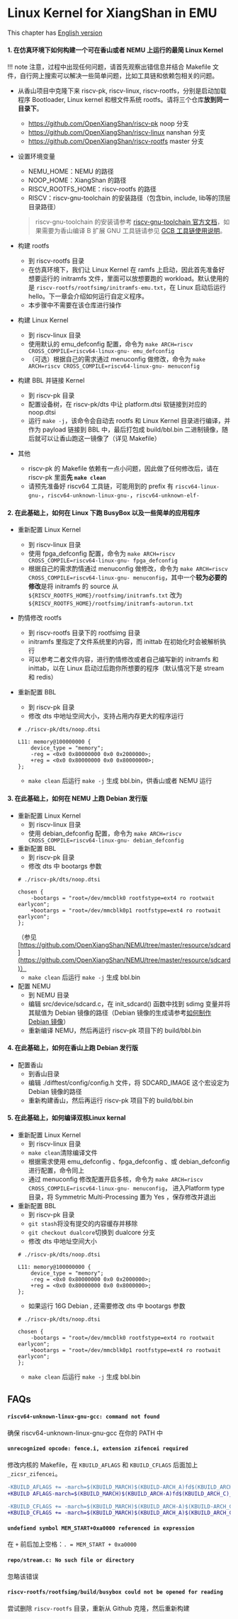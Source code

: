 # Linux Kernel for XiangShan in EMU
This chapter has [English version](./linux-kernel-for-xs-en.md)

#### 1. 在仿真环境下如何构建一个可在香山或者 NEMU 上运行的最简 Linux Kernel

!!! note
    注意，过程中出现任何问题，请首先观察出错信息并结合 Makefile 文件，自行网上搜索可以解决一些简单问题，比如工具链和依赖包相关的问题。

- 从香山项目中克隆下来 riscv-pk, riscv-linux, riscv-rootfs，分别是启动加载程序 Bootloader, Linux kernel 和根文件系统 rootfs。请将三个仓库**放到同一目录下**。

    - https://github.com/OpenXiangShan/riscv-pk noop 分支
    - https://github.com/OpenXiangShan/riscv-linux nanshan 分支
    - https://github.com/OpenXiangShan/riscv-rootfs master 分支
- 设置环境变量
    - NEMU_HOME：NEMU 的路径
    - NOOP_HOME：XiangShan 的路径
    - RISCV_ROOTFS_HOME：riscv-rootfs 的路径
    - RISCV：riscv-gnu-toolchain 的安装路径（包含bin, include, lib等的顶层目录路径）

    > riscv-gnu-toolchain 的安装请参考 [riscv-gnu-toolchain 官方文档](https://github.com/riscv-collab/riscv-gnu-toolchain)，如果需要为香山编译 B 扩展 GNU 工具链请参见 [GCB 工具链使用说明](../compiler/gnu_toolchain.md)。

- 构建 rootfs
    - 到 riscv-rootfs 目录
    - 在仿真环境下，我们让 Linux Kernel 在 ramfs 上启动，因此首先准备好想要运行的 initramfs 文件，里面可以放想要跑的 workload。默认使用的是 `riscv-rootfs/rootfsimg/initramfs-emu.txt`，在 Linux 启动后运行 hello。下一章会介绍如何运行自定义程序。
    - 本步骤中不需要在该仓库进行操作
- 构建 Linux Kernel
    - 到 riscv-linux 目录
    - 使用默认的 emu_defconfig 配置，命令为 `make ARCH=riscv CROSS_COMPILE=riscv64-linux-gnu- emu_defconfig`
    - （可选）根据自己的需求通过 menuconfig 做修改，命令为 `make ARCH=riscv CROSS_COMPILE=riscv64-linux-gnu- menuconfig`
- 构建 BBL 并链接 Kernel
    - 到 riscv-pk 目录
    - 配置设备树，在 riscv-pk/dts 中让 platform.dtsi 软链接到对应的 noop.dtsi
    - 运行 `make -j`，该命令会自动去 rootfs 和 Linux Kernel 目录进行编译，并作为 payload 链接到 BBL 中，最后打包成 build/bbl.bin 二进制镜像，随后就可以让香山跑这一镜像了（详见 Makefile）

- 其他
    - riscv-pk 的 Makefile 依赖有一点小问题，因此做了任何修改后，请在 riscv-pk 里面**先 `make clean`**
    - 请预先准备好 riscv64 工具链，可能用到的 prefix 有 `riscv64-linux-gnu-`，`riscv64-unknown-linux-gnu-`，`riscv64-unknown-elf-`



#### 2. 在此基础上，如何在 Linux 下跑 BusyBox 以及一些简单的应用程序

* 重新配置 Linux Kernel
    * 到 riscv-linux 目录
    * 使用 fpga_defconfig 配置，命令为 `make ARCH=riscv CROSS_COMPILE=riscv64-linux-gnu- fpga_defconfig`
    * 根据自己的需求酌情通过 menuconfig 做修改，命令为 `make ARCH=riscv CROSS_COMPILE=riscv64-linux-gnu- menuconfig`，其中一个**较为必要的修改**是将 initramfs 的 source 从 `${RISCV_ROOTFS_HOME}/rootfsimg/initramfs.txt` 改为 `${RISCV_ROOTFS_HOME}/rootfsimg/initramfs-autorun.txt`
    
* 酌情修改 rootfs
    * 到 riscv-rootfs 目录下的 rootfsimg 目录
    * initramfs 里指定了文件系统里的内容，而 inittab 在初始化时会被解析执行
    * 可以参考二者文件内容，进行酌情修改或者自己编写新的 initramfs 和 inittab，以在 Linux 启动过后跑你所想要的程序（默认情况下是 stream 和 redis）
    
* 重新配置 BBL
    * 到 riscv-pk 目录
    * 修改 dts 中地址空间大小，支持占用内存更大的程序运行
    ```shell
    # ./riscv-pk/dts/noop.dtsi

	L11: memory@100000000 {
	    device_type = "memory";
	    -reg = <0x0 0x80000000 0x0 0x2000000>;
        +reg = <0x0 0x80000000 0x0 0x80000000>;
	};
    ```
    * `make clean` 后运行 `make -j` 生成 bbl.bin，供香山或者 NEMU 运行



#### 3. 在此基础上，如何在 NEMU 上跑 Debian 发行版

* 重新配置 Linux Kernel
    * 到 riscv-linux 目录
    * 使用 debian_defconfig 配置，命令为 `make ARCH=riscv CROSS_COMPILE=riscv64-linux-gnu- debian_defconfig`
* 重新配置 BBL
    * 到 riscv-pk 目录
    * 修改 dts 中 bootargs 参数
    ```shell
    # ./riscv-pk/dts/noop.dtsi

	chosen {
        -bootargs = "root=/dev/mmcblk0 rootfstype=ext4 ro rootwait earlycon";
        +bootargs = "root=/dev/mmcblk0p1 rootfstype=ext4 ro rootwait earlycon";
    };
    ```
    （参见 [https://github.com/OpenXiangShan/NEMU/tree/master/resource/sdcard](https://github.com/OpenXiangShan/NEMU/tree/master/resource/sdcard)）
    * `make clean` 后运行 `make -j` 生成 bbl.bin
* 配置 NEMU
    * 到 NEMU 目录
    * 编辑 src/device/sdcard.c，在 init_sdcard() 函数中找到 sdimg 变量并将其赋值为 Debian 镜像的路径（Debian 镜像的生成请参考[如何制作 Debian 镜像](./debian.md)）
    * 重新编译 NEMU，然后再运行 riscv-pk 项目下的 build/bbl.bin



#### 4. 在此基础上，如何在香山上跑 Debian 发行版

* 配置香山
    * 到香山目录
    * 编辑 ./difftest/config/config.h 文件，将 SDCARD_IMAGE 这个宏设定为 Debian 镜像的路径
    * 重新构建香山，然后再运行 riscv-pk 项目下的 build/bbl.bin


#### 5. 在此基础上，如何编译双核Linux kernal
* 重新配置 Linux Kernel
    * 到 riscv-linux 目录
    * `make clean`清除编译文件
    * 根据需求使用 emu_defconfig 、fpga_defconfig 、或 debian_defconfig 进行配置，命令同上
    * 通过 menuconfig 修改配置开启多核，命令为 `make ARCH=riscv CROSS_COMPILE=riscv64-linux-gnu- menuconfig`，
    进入Platform type目录，将 Symmetric Multi-Processing 置为 Yes ，保存修改并退出
* 重新配置 BBL
    * 到 riscv-pk 目录
    * `git stash`将没有提交的内容缓存并移除
    * `git checkout dualcore`切换到 dualcore 分支
    * 修改 dts 中地址空间大小
    ```shell
    # ./riscv-pk/dts/noop.dtsi

	L11: memory@100000000 {
	    device_type = "memory";
	    -reg = <0x0 0x80000000 0x0 0x2000000>;
        +reg = <0x0 0x80000000 0x0 0x8000000>;
	};
    ```
    * 如果运行 16G Debian , 还需要修改 dts 中 bootargs 参数
    ```shell
    # ./riscv-pk/dts/noop.dtsi

	chosen {
        -bootargs = "root=/dev/mmcblk0 rootfstype=ext4 ro rootwait earlycon";
        +bootargs = "root=/dev/mmcblk0p1 rootfstype=ext4 ro rootwait earlycon";
    };
    ```
    * `make clean` 后运行 `make -j` 生成 bbl.bin

## FAQs

#### `riscv64-unknown-linux-gnu-gcc: command not found`

确保 riscv64-unknown-linux-gnu-gcc 在你的 PATH 中

#### `unrecognized opcode: fence.i, extension zifencei required` 

修改内核的 Makefile，在 `KBUILD_AFLAGS` 和 `KBUILD_CFLAGS` 后面加上 `_zicsr_zifencei`。

```patch
-KBUILD_AFLAGS += -march=$(KBUILD_MARCH)$(KBUILD-ARCH_A)fd$(KBUILD_ARCH_C)
+KBUILD AFLAGS-march=$(KBUILD_MARCH)$(KBUILD_ARCH-A)fd$(KBUILD_ARCH_C)_zicsr_zifencei

-KBUILD_CFLAGS += -march=$(KBUILD_MARCH)$(KBUILD_ARCH-A)$(KBUILD-ARCH_C)
+KBUILD_CFLAGS += -march=$(KBUILD_MARCH)$(KBUILD_ARCH_A)$(KBUILD_ARCH_C)_zicsr_zifencei
```

#### `undefiend symbol MEM_START+0xa0000 referenced in expression` 

在 `+` 前后加上空格：`. = MEM_START + 0xa0000`

#### `repo/stream.c: No such file or directory`

忽略该错误

#### `riscv-rootfs/rootfsimg/build/busybox could not be opened for reading`

尝试删除 `riscv-rootfs` 目录，重新从 Github 克隆，然后重新构建
